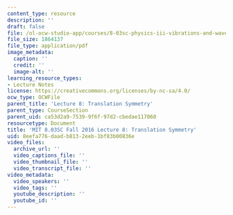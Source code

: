 ```yaml
---
content_type: resource
description: ''
draft: false
file: /ol-ocw-studio-app/courses/8-03sc-physics-iii-vibrations-and-waves-fall-2016/8eefa776daadb8132eeb1bf83b00836e_MIT8_03SCF16_hw_Lec8.pdf
file_size: 1864137
file_type: application/pdf
image_metadata:
  caption: ''
  credit: ''
  image-alt: ''
learning_resource_types:
- Lecture Notes
license: https://creativecommons.org/licenses/by-nc-sa/4.0/
ocw_type: OCWFile
parent_title: 'Lecture 8: Translation Symmetry'
parent_type: CourseSection
parent_uid: ca53d2a9-7539-9f6f-97d2-cbedae117060
resourcetype: Document
title: 'MIT 8.03SC Fall 2016 Lecture 8: Translation Symmetry'
uid: 8eefa776-daad-b813-2eeb-1bf83b00836e
video_files:
  archive_url: ''
  video_captions_file: ''
  video_thumbnail_file: ''
  video_transcript_file: ''
video_metadata:
  video_speakers: ''
  video_tags: ''
  youtube_description: ''
  youtube_id: ''
---
```

